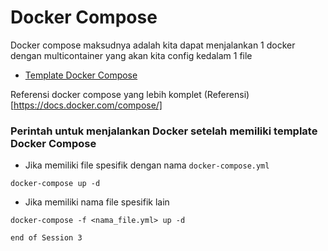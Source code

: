 # Docker Compose
Docker compose maksudnya adalah kita dapat menjalankan 1 docker dengan multicontainer yang akan kita config kedalam 1 file 
* [Template Docker Compose](https://github.com/agung3wi/docker-compose-template)

Referensi docker compose yang lebih komplet
(Referensi)[https://docs.docker.com/compose/]

### Perintah untuk menjalankan Docker setelah memiliki template Docker Compose
- Jika memiliki file spesifik dengan nama `docker-compose.yml`
```
docker-compose up -d
```
- Jika memiliki nama file spesifik lain
```
docker-compose -f <nama_file.yml> up -d
```


`end of Session 3`
